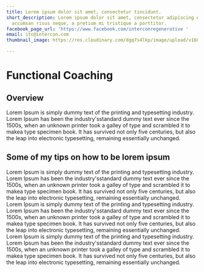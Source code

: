 ```yaml
---
title: Lorem ipsum dolor sit amet, consectetur tincidunt.
short_description: Lorem ipsum dolor sit amet, consectetur adipiscing elit. Donec
  accumsan risus neque, a pretium mi tristique a porttitor.
facebook_page_url: 'https://www.facebook.com/interconregenerative '
email: itc@intercon.com
thumbnail_image: https://res.cloudinary.com/dgq7s4lkp/image/upload/v1601183993/uploads_dev/interior_yellow_office_121457_2560x1080_xsimla.jpg

---
```

# Functional Coaching

## Overview

Lorem Ipsum is simply dummy text of the printing and typesetting industry. Lorem Ipsum has been the industry'sstandard dummy text ever since the 1500s, when an unknown printer took a galley of type and scrambled it to makea type specimen book. It has survived not only five centuries, but also the leap into electronic typesetting, remaining essentially unchanged.

## Some of my tips on how to be lorem ipsum

Lorem Ipsum is simply dummy text of the printing and typesetting industry. Lorem Ipsum has been the industry'sstandard dummy text ever since the 1500s, when an unknown printer took a galley of type and scrambled it to makea type specimen book. It has survived not only five centuries, but also the leap into electronic typesetting, remaining essentially unchanged. Lorem Ipsum is simply dummy text of the printing and typesetting industry. Lorem Ipsum has been the industry'sstandard dummy text ever since the 1500s, when an unknown printer took a galley of type and scrambled it to makea type specimen book. It has survived not only five centuries, but also the leap into electronic typesetting, remaining essentially unchanged. Lorem Ipsum is simply dummy text of the printing and typesetting industry. Lorem Ipsum has been the industry'sstandard dummy text ever since the 1500s, when an unknown printer took a galley of type and scrambled it to makea type specimen book. It has survived not only five centuries, but also the leap into electronic typesetting, remaining essentially unchanged.
